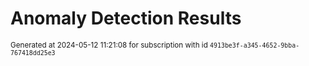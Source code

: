 # Anomaly Detection Results


<sup>Generated at 2024-05-12 11:21:08 for subscription with id `4913be3f-a345-4652-9bba-767418dd25e3`</sup>
